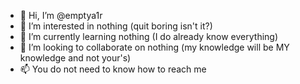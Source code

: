 - 👋 Hi, I’m @emptya1r
- 👀 I’m interested in nothing (quit boring isn't it?)
- 🌱 I’m currently learning nothing (I do already know everything)
- 💞️ I’m looking to collaborate on nothing (my knowledge will be MY knowledge and not your's)
- 📫 You do not need to know how to reach me 

<!---
emptya1r/emptya1r is a ✨ special ✨ repository because its `README.md` (this file) appears on your GitHub profile.
You can click the Preview link to take a look at your changes.
--->
